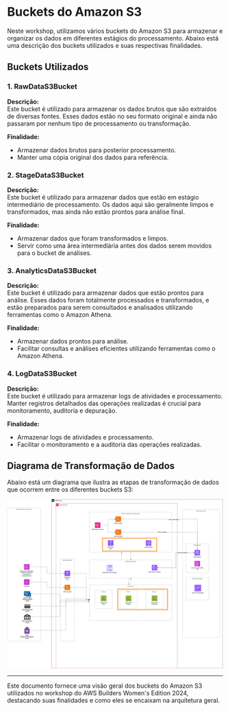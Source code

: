 # Buckets do Amazon S3

Neste workshop, utilizamos vários buckets do Amazon S3 para armazenar e organizar os dados em diferentes estágios do processamento. Abaixo está uma descrição dos buckets utilizados e suas respectivas finalidades.

## Buckets Utilizados

### 1. RawDataS3Bucket

**Descrição:**  
Este bucket é utilizado para armazenar os dados brutos que são extraídos de diversas fontes. Esses dados estão no seu formato original e ainda não passaram por nenhum tipo de processamento ou transformação.

**Finalidade:**  
- Armazenar dados brutos para posterior processamento.
- Manter uma cópia original dos dados para referência.

### 2. StageDataS3Bucket

**Descrição:**  
Este bucket é utilizado para armazenar dados que estão em estágio intermediário de processamento. Os dados aqui são geralmente limpos e transformados, mas ainda não estão prontos para análise final.

**Finalidade:**  
- Armazenar dados que foram transformados e limpos.
- Servir como uma área intermediária antes dos dados serem movidos para o bucket de análises.

### 3. AnalyticsDataS3Bucket

**Descrição:**  
Este bucket é utilizado para armazenar dados que estão prontos para análise. Esses dados foram totalmente processados e transformados, e estão preparados para serem consultados e analisados utilizando ferramentas como o Amazon Athena.

**Finalidade:**  
- Armazenar dados prontos para análise.
- Facilitar consultas e análises eficientes utilizando ferramentas como o Amazon Athena.

### 4. LogDataS3Bucket

**Descrição:**  
Este bucket é utilizado para armazenar logs de atividades e processamento. Manter registros detalhados das operações realizadas é crucial para monitoramento, auditoria e depuração.

**Finalidade:**  
- Armazenar logs de atividades e processamento.
- Facilitar o monitoramento e a auditoria das operações realizadas.

## Diagrama de Transformação de Dados

Abaixo está um diagrama que ilustra as etapas de transformação de dados que ocorrem entre os diferentes buckets S3:

![Diagrama de Transformação de Dados](https://github.com/aremartins/workshop-aws-builders-womens-edition-2024/blob/main/recursos_provisionados%20/Imagens/adv-trans.svg)

---

Este documento fornece uma visão geral dos buckets do Amazon S3 utilizados no workshop do AWS Builders Women's Edition 2024, destacando suas finalidades e como eles se encaixam na arquitetura geral.
